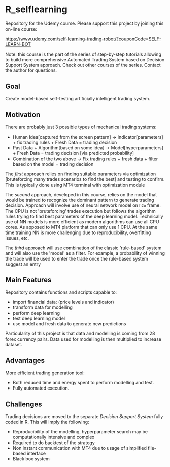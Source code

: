 # R_selflearning

Repository for the Udemy course. Please support this project by joining this on-line course:

https://www.udemy.com/self-learning-trading-robot/?couponCode=SELF-LEARN-BOT

Note: this course is the part of the series of step-by-step tutorials allowing to build more comprehensive Automated Trading System based on Decision Support System approach. Check out other courses of the series. Contact the author for questions.

## Goal

Create model-based self-testing artificially intelligent trading system.

## Motivation

There are probably just 3 possible types of mechanical trading systems:

* Human Idea[captured from the screen pattern] -> Indicator[parameters] + fix trading rules + Fresh Data = trading decision
* Past Data + Algorithm[based on some idea] -> Model[hyperparameters] + Fresh Data = trading decision [via predicted probability]
* Combination of the two above -> Fix trading rules + fresh data + filter based on the model = trading decision

The *first* approach relies on finding suitable parameters via optimization [bruteforcing many trades scenarios to find the best] and testing to confirm. This is typically done using MT4 terminal with optimization module

The *second* approach, developed in this course, relies on the model that would be trained to recognize the dominant pattern to generate trading decision. Approach will involve use of neural network model on `h2o` frame. The CPU is not 'bruteforcing' trades execution but follows the algorithm rules trying to find best parameters of the deep learning model. Technically use of NN models is more efficient as modern algorithms can use all CPU cores. As apposed to MT4 platform that can only use 1 CPU. At the same time training NN is more challenging due to reproducibility, overfitting issues, etc.

The *third* approach will use combination of the classic 'rule-based' system and will also use the 'model' as a filter. For example, a probability of winning the trade will be used to enter the trade once the rule-based system suggest an entry

## Main Features

Repository contains functions and scripts capable to:

* import financial data: (price levels and indicator)
* transform data for modelling
* perform deep learning
* test deep learning model
* use model and fresh data to generate new predictions

Particularity of this project is that data and modelling is coming from 28 forex currency pairs. Data used for modelling is then multiplied to increase dataset.

## Advantages

More efficient trading generation tool:

* Both reduced time and energy spent to perform modelling and test.
* Fully automated execution.

## Challenges

Trading decisions are moved to the separate *Decision Support System* fully coded in R. This will imply the following:

* Reproducibility of the modelling, hyperparameter search may be computationally intensive and complex
* Required to do backtest of the strategy
* Non instant communication with MT4 due to usage of simplified file-based interface
* Black box system